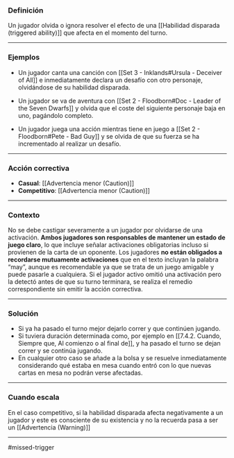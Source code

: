 ### Definición
Un jugador olvida o ignora resolver el efecto de una [[Habilidad disparada (triggered ability)]] que afecta en el momento del turno.  

---

### Ejemplos

- Un jugador canta una canción con [[Set 3 - Inklands#Ursula - Deceiver of All]] e inmediatamente declara un desafío con otro personaje, olvidándose de su habilidad disparada.  
  
- Un jugador se va de aventura con [[Set 2 - Floodborn#Doc - Leader of the Seven Dwarfs]] y olvida que el coste del siguiente personaje baja en uno, pagándolo completo.  
    
 - Un jugador juega una acción mientras tiene en juego a [[Set 2 - Floodborn#Pete - Bad Guy]] y se olvida de que su fuerza se ha incrementado al realizar un desafío.  

---

### Acción correctiva
- **Casual**: [[Advertencia menor (Caution)]]
- **Competitivo**: [[Advertencia menor (Caution)]]

---

### Contexto
No se debe castigar severamente a un jugador por olvidarse de una activación. **Ambos jugadores son responsables de mantener un estado de juego claro**, lo que incluye señalar activaciones obligatorias incluso si provienen de la carta de un oponente.
Los jugadores **no están obligados a recordarse mutuamente activaciones** que en el texto incluyan la palabra “may”, aunque es recomendable ya que se trata de un juego amigable y puede pasarle a cualquiera.
Si el jugador activo omitió una activación pero la detectó antes de que su turno terminara, se realiza el remedio correspondiente sin emitir la acción correctiva.  

---

### Solución
- Si ya ha pasado el turno mejor dejarlo correr y que continúen jugando.
- Si tuviera duración determinada como, por ejemplo en [[7.4.2. Cuando, Siempre que, Al comienzo o al final de]], y ha pasado el turno se dejan correr y se continúa jugando.
- En cualquier otro caso se añade a la bolsa y se resuelve inmediatamente considerando qué estaba en mesa cuando entró con lo que nuevas cartas en mesa no podrán verse afectadas.

---
### Cuando escala
En el caso competitivo, si la habilidad disparada afecta negativamente a un jugador y este es consciente de su existencia y no la recuerda pasa a ser un [[Advertencia (Warning)]]

---
#missed-trigger